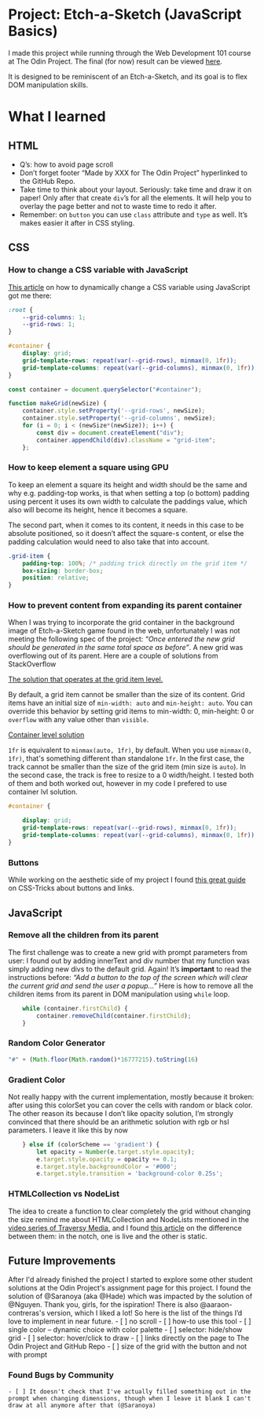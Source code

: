 ﻿# Project: Etch-a-Sketch (JavaScript Basics)

I made this project while running through the Web Development 101 course at The Odin Project. The final (for now) result can be viewed [here](https://pandenok.github.io/etch-a-sketch/). 

It is designed to be reminiscent of an Etch-a-Sketch, and its goal is to flex DOM manipulation skills.

# What I learned

## HTML

- Q’s: how to avoid page scroll
- Don’t forget footer “Made by XXX for The Odin Project” hyperlinked to the GitHub Repo.
- Take time to think about your layout. Seriously: take time and draw it on paper! Only after that create `div`’s for all the elements. It will help you to overlay the page better and not to waste time to redo it after.
- Remember: on `button` you can use `class` attribute and `type` as well. It’s makes easier it after in CSS styling. 

## CSS

### How to change a CSS variable with JavaScript
[This article](https://css-tricks.com/updating-a-css-variable-with-javascript/) on how to dynamically change a CSS variable using JavaScript got me there:

```css
:root {
    --grid-columns: 1;
    --grid-rows: 1;
}

#container {
    display: grid;
    grid-template-rows: repeat(var(--grid-rows), minmax(0, 1fr));
    grid-template-columns: repeat(var(--grid-columns), minmax(0, 1fr));
}
```
```javascript
const container = document.querySelector("#container");

function makeGrid(newSize) {
    container.style.setProperty('--grid-rows', newSize);
    container.style.setProperty('--grid-columns', newSize);
    for (i = 0; i < (newSize*(newSize)); i++) {
        const div = document.createElement("div");
        container.appendChild(div).className = "grid-item";
    };
```
### How to keep element a square using GPU
To keep an element a square its height and width should be the same and why e.g. padding-top works, is that when setting a top (o bottom) padding using percent it uses its own width to calculate the paddings value, which also will become its height, hence it becomes a square.

The second part, when it comes to its content, it needs in this case to be absolute positioned, so it doesn’t affect the square-s content, or else the padding calculation would need to also take that into account. 

```css
.grid-item {
    padding-top: 100%; /* padding trick directly on the grid item */
    box-sizing: border-box;
    position: relative;
}
```
### How to prevent content from expanding its parent container
When I was trying to incorporate the grid container in the background image of Etch-a-Sketch game found in the web, unfortunately I was not meeting the following spec of the project: *“Once entered the new grid should be generated in the same total space as before”*. A new grid was overflowing out of its parent. Here are a couple of solutions from StackOverflow

[The solution that operates at the grid item level.](https://stackoverflow.com/questions/43311943/prevent-content-from-expanding-grid-items)

By default, a grid item cannot be smaller than the size of its content. Grid items have an initial size of `min-width: auto` and `min-height: auto`. You can override this behavior by setting grid items to min-width: 0, min-height: 0 or `overflow` with any value other than `visible`.

[Container level solution](https://stackoverflow.com/questions/52861086/how-come-minmax0-1fr-works-for-long-elements-while-1fr-doesnt)

`1fr` is equivalent to `minmax(auto, 1fr)`, by default. When you use `minmax(0, 1fr)`, that's something different than standalone `1fr`. In the first case, the track cannot be smaller than the size of the grid item (min size is `auto`). In the second case, the track is free to resize to a 0 width/height.
I tested both of them and both worked out, however in my code I prefered to use container lvl solution. 

```css
#container {

    display: grid;
    grid-template-rows: repeat(var(--grid-rows), minmax(0, 1fr));
    grid-template-columns: repeat(var(--grid-columns), minmax(0, 1fr));
}
```
### Buttons
While working on the aesthetic side of my project I found [this great guide](https://css-tricks.com/a-complete-guide-to-links-and-buttons/) on CSS-Tricks about buttons and links.

## JavaScript

### Remove all the children from its parent
The first challenge was to create a new grid with prompt parameters from user: I found out by adding innerText and div number that my function was simply adding new divs to the default grid. Again! It’s **important** to read the instructions before: *“Add a button to the top of the screen which will clear the current grid and send the user a popup...”* Here is how to remove all the children items from its parent in DOM manipulation using `while` loop.

```javascript
    while (container.firstChild) {
        container.removeChild(container.firstChild);
    }
```
### Random Color Generator
```javascript
"#" + (Math.floor(Math.random()*16777215).toString(16)
```
### Gradient Color
Not really happy with the current implementation, mostly because it broken: after using this colorSet you can cover the cells with random or black color. The other reason its because I don’t like opacity solution, I’m strongly convinced that there should be an arithmetic solution with rgb or hsl parameters.
I leave it like this by now

```javascript
    } else if (colorScheme == 'gradient') {
        let opacity = Number(e.target.style.opacity);
        e.target.style.opacity = opacity += 0.1;
        e.target.style.backgroundColor = '#000';
        e.target.style.transition = 'background-color 0.25s';
```
### HTMLCollection vs NodeList
The idea to create a function to clear completely the grid without changing the size remind me about HTMLCollection and NodeLists mentioned in the [video series of Traversy Media](https://www.youtube.com/watch?v=0ik6X4DJKCc&list=PLillGF-RfqbYE6Ik_EuXA2iZFcE082B3s), and I found [this article](https://medium.com/@layne_celeste/htmlcollection-vs-nodelist-4b83e3a4fb4b) on the difference between them: in the notch, one is live and the other is static.

## Future Improvements
After I'd already finished the project I started to explore some other student solutions at the Odin Project's assignment page for this project. I found the solution of @Saranoya (aka @Hade) which was impacted by the solution of @Nguyen. Thank you, girls, for the ispiration! There is also @aaraon-contreras's version, which I liked a lot! So here is the list of the things I’d love to implement in near future.
    - [ ] no scroll
    - [ ] how-to use this tool
    - [ ] single color – dynamic choice with color palette
    - [ ] selector: hide/show grid
    - [ ] selector: hover/click to draw
    - [ ] links directly on the page to The Odin Project and GitHub Repo
    - [ ] size of the grid with the button and not with prompt

### Found Bugs by Community
    - [ ] It doesn't check that I've actually filled something out in the prompt when changing dimensions, though when I leave it blank I can't draw at all anymore after that (@Saranoya)










